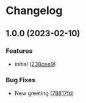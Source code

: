 # Changelog

## 1.0.0 (2023-02-10)


### Features

* initial ([238cee9](https://github.com/olebru/we-frontend/commit/238cee93a8245af119b418951657817c5936235e))


### Bug Fixes

* New greeting ([78817fd](https://github.com/olebru/we-frontend/commit/78817fd5034e06e4763cef6b25f363ba56c163ea))
